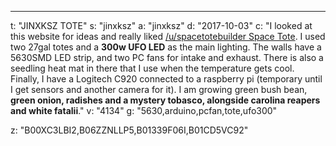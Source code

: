 ---
t: "JINXKSZ TOTE"
s: "jinxksz"
a: "jinxksz"
d: "2017-10-03"
c: "I looked at this website for ideas and really liked <a href='/u/spacetotebuilder'>/u/spacetotebuilder Space Tote</a>. I used two 27gal totes and a <strong>300w UFO LED</strong> as the main lighting. The walls have a 5630SMD LED strip, and two PC fans for intake and exhaust. There is also a seedling heat mat in there that I use when the temperature gets cool. Finally, I have a Logitech C920 connected to a raspberry pi (temporary until I get sensors and another camera for it). I am growing green bush bean, <strong>green onion, radishes and a mystery tobasco, alongside carolina reapers and white fatalii</strong>."
v: "4134"
g: "5630,arduino,pcfan,tote,ufo300"

z: "B00XC3LBI2,B06ZZNLLP5,B01339F06I,B01CD5VC92"
